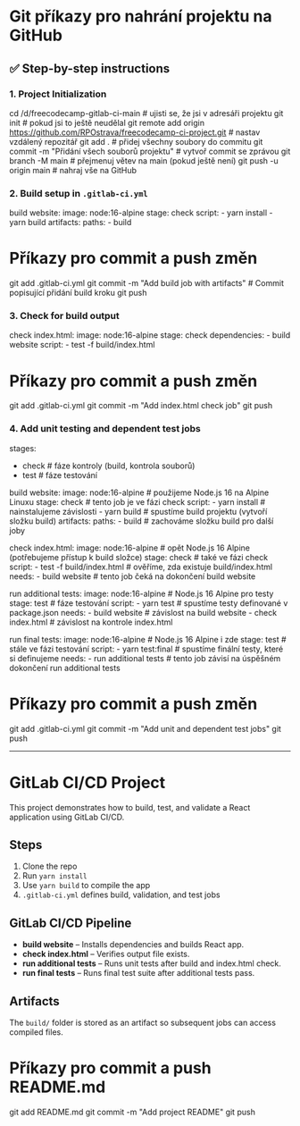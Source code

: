 # Git příkazy pro nahrání projektu na GitHub
## ✅ Step-by-step instructions

### 1. Project Initialization
cd /d/freecodecamp-gitlab-ci-main      # ujisti se, že jsi v adresáři projektu
git init                               # pokud jsi to ještě neudělal
git remote add origin https://github.com/RPOstrava/freecodecamp-ci-project.git  # nastav vzdálený repozitář
git add .                              # přidej všechny soubory do commitu
git commit -m "Přidání všech souborů projektu"   # vytvoř commit se zprávou
git branch -M main                     # přejmenuj větev na main (pokud ještě není)
git push -u origin main                # nahraj vše na GitHub

### 2. Build setup in `.gitlab-ci.yml`
build website:
  image: node:16-alpine
  stage: check
  script:
    - yarn install
    - yarn build
  artifacts:
    paths:
      - build

# Příkazy pro commit a push změn
git add .gitlab-ci.yml
git commit -m "Add build job with artifacts"   # Commit popisující přidání build kroku
git push

### 3. Check for build output
check index.html:
  image: node:16-alpine
  stage: check
  dependencies:
    - build website
  script:
    - test -f build/index.html

# Příkazy pro commit a push změn
git add .gitlab-ci.yml
git commit -m "Add index.html check job"
git push

### 4. Add unit testing and dependent test jobs
stages:
  - check                # fáze kontroly (build, kontrola souborů)
  - test                 # fáze testování

build website:
  image: node:16-alpine  # použijeme Node.js 16 na Alpine Linuxu
  stage: check           # tento job je ve fázi check
  script:
    - yarn install       # nainstalujeme závislosti
    - yarn build         # spustíme build projektu (vytvoří složku build)
  artifacts:
    paths:
      - build            # zachováme složku build pro další joby

check index.html:
  image: node:16-alpine  # opět Node.js 16 Alpine (potřebujeme přístup k build složce)
  stage: check           # také ve fázi check
  script:
    - test -f build/index.html   # ověříme, zda existuje build/index.html
  needs:
    - build website       # tento job čeká na dokončení build website

run additional tests:
  image: node:16-alpine  # Node.js 16 Alpine pro testy
  stage: test            # fáze testování
  script:
    - yarn test          # spustíme testy definované v package.json
  needs:
    - build website      # závislost na build website
    - check index.html   # závislost na kontrole index.html

run final tests:
  image: node:16-alpine  # Node.js 16 Alpine i zde
  stage: test            # stále ve fázi testování
  script:
    - yarn test:final    # spustíme finální testy, které si definujeme
  needs:
    - run additional tests  # tento job závisí na úspěšném dokončení run additional tests

# Příkazy pro commit a push změn
git add .gitlab-ci.yml
git commit -m "Add unit and dependent test jobs"
git push

---

# GitLab CI/CD Project

This project demonstrates how to build, test, and validate a React application using GitLab CI/CD.

## Steps

1. Clone the repo  
2. Run `yarn install`  
3. Use `yarn build` to compile the app  
4. `.gitlab-ci.yml` defines build, validation, and test jobs  

## GitLab CI/CD Pipeline

- **build website** – Installs dependencies and builds React app.  
- **check index.html** – Verifies output file exists.  
- **run additional tests** – Runs unit tests after build and index.html check.  
- **run final tests** – Runs final test suite after additional tests pass.  

## Artifacts

The `build/` folder is stored as an artifact so subsequent jobs can access compiled files.

# Příkazy pro commit a push README.md
git add README.md
git commit -m "Add project README"
git push
